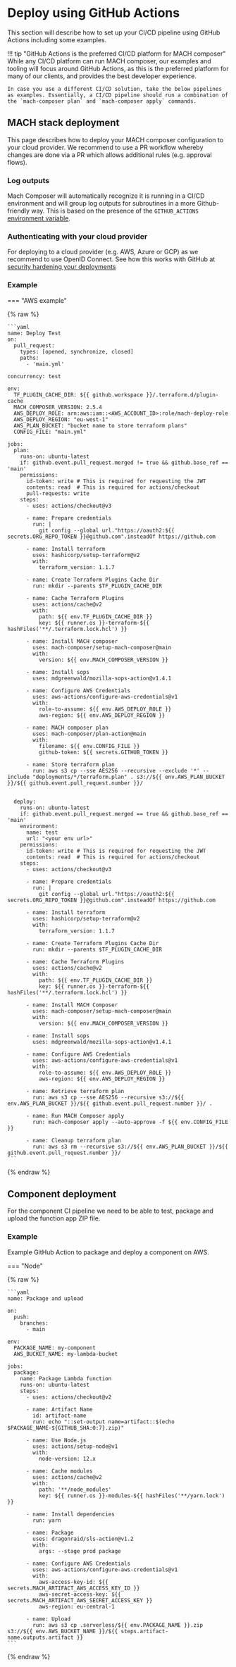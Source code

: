 # Deploy using GitHub Actions

This section will describe how to set up your CI/CD pipeline using GitHub
Actions
including some examples.

!!! tip "GitHub Actions is the preferred CI/CD platform for MACH composer"
While any CI/CD platform can run MACH composer, our examples and tooling will
focus around GitHub Actions, as this is
the preferred platform for many of our clients, and provides the best developer
experience.

    In case you use a different CI/CD solution, take the below pipelines as examples. Essentially, a CI/CD pipeline should run a combination of the `mach-composer plan` and `mach-composer apply` commands.

## MACH stack deployment

This page describes how to deploy your MACH composer configuration to your
cloud provider. We recommend to use a PR workflow whereby changes are done via
a PR which allows additional rules (e.g. approval flows).

### Log outputs

Mach Composer will automatically recognize it is running in a CI/CD environment
and will group log outputs for subroutines in a more Github-friendly way. This
is based on the presence of
the `GITHUB_ACTIONS` [environment variable](https://docs.github.com/en/actions/learn-github-actions/variables#default-environment-variables).

### Authenticating with your cloud provider

For deploying to a cloud provider (e.g. AWS, Azure or GCP) as we recommend to
use OpenID Connect. See how this works with GitHub at
[security hardening your deployments](https://docs.github.com/en/actions/deployment/security-hardening-your-deployments)

### Example

=== "AWS example"

{% raw %}

    ```yaml
    name: Deploy Test
    on:
      pull_request:
        types: [opened, synchronize, closed]
        paths:
          - 'main.yml'

    concurrency: test

    env:
      TF_PLUGIN_CACHE_DIR: ${{ github.workspace }}/.terraform.d/plugin-cache
      MACH_COMPOSER_VERSION: 2.5.4
      AWS_DEPLOY_ROLE: arn:aws:iam::<AWS_ACCOUNT_ID>:role/mach-deploy-role
      AWS_DEPLOY_REGION: "eu-west-1"
      AWS_PLAN_BUCKET: "bucket name to store terraform plans"
      CONFIG_FILE: "main.yml"

    jobs:
      plan:
        runs-on: ubuntu-latest
        if: github.event.pull_request.merged != true && github.base_ref == 'main'
        permissions:
          id-token: write # This is required for requesting the JWT
          contents: read  # This is required for actions/checkout
          pull-requests: write
        steps:
          - uses: actions/checkout@v3

          - name: Prepare credentials
            run: |
              git config --global url."https://oauth2:${{ secrets.ORG_REPO_TOKEN }}@github.com".insteadOf https://github.com

          - name: Install terraform
            uses: hashicorp/setup-terraform@v2
            with:
              terraform_version: 1.1.7

          - name: Create Terraform Plugins Cache Dir
            run: mkdir --parents $TF_PLUGIN_CACHE_DIR

          - name: Cache Terraform Plugins
            uses: actions/cache@v2
            with:
              path: ${{ env.TF_PLUGIN_CACHE_DIR }}
              key: ${{ runner.os }}-terraform-${{ hashFiles('**/.terraform.lock.hcl') }}

          - name: Install MACH composer
            uses: mach-composer/setup-mach-composer@main
            with:
              version: ${{ env.MACH_COMPOSER_VERSION }}

          - name: Install sops
            uses: mdgreenwald/mozilla-sops-action@v1.4.1

          - name: Configure AWS Credentials
            uses: aws-actions/configure-aws-credentials@v1
            with:
              role-to-assume: ${{ env.AWS_DEPLOY_ROLE }}
              aws-region: ${{ env.AWS_DEPLOY_REGION }}

          - name: MACH composer plan
            uses: mach-composer/plan-action@main
            with:
              filename: ${{ env.CONFIG_FILE }}
              github-token: ${{ secrets.GITHUB_TOKEN }}

          - name: Store terraform plan
            run: aws s3 cp --sse AES256 --recursive --exclude '*' --include "deployments/*/terraform.plan" . s3://${{ env.AWS_PLAN_BUCKET }}/${{ github.event.pull_request.number }}/


      deploy:
        runs-on: ubuntu-latest
        if: github.event.pull_request.merged == true && github.base_ref == 'main'
        environment:
          name: test
          url: "<your env url>"
        permissions:
          id-token: write # This is required for requesting the JWT
          contents: read  # This is required for actions/checkout
        steps:
          - uses: actions/checkout@v3

          - name: Prepare credentials
            run: |
              git config --global url."https://oauth2:${{ secrets.ORG_REPO_TOKEN }}@github.com".insteadOf https://github.com

          - name: Install terraform
            uses: hashicorp/setup-terraform@v2
            with:
              terraform_version: 1.1.7

          - name: Create Terraform Plugins Cache Dir
            run: mkdir --parents $TF_PLUGIN_CACHE_DIR

          - name: Cache Terraform Plugins
            uses: actions/cache@v2
            with:
              path: ${{ env.TF_PLUGIN_CACHE_DIR }}
              key: ${{ runner.os }}-terraform-${{ hashFiles('**/.terraform.lock.hcl') }}

          - name: Install MACH Composer
            uses: mach-composer/setup-mach-composer@main
            with:
              version: ${{ env.MACH_COMPOSER_VERSION }}

          - name: Install sops
            uses: mdgreenwald/mozilla-sops-action@v1.4.1

          - name: Configure AWS Credentials
            uses: aws-actions/configure-aws-credentials@v1
            with:
              role-to-assume: ${{ env.AWS_DEPLOY_ROLE }}
              aws-region: ${{ env.AWS_DEPLOY_REGION }}

          - name: Retrieve terraform plan
            run: aws s3 cp --sse AES256 --recursive s3://${{ env.AWS_PLAN_BUCKET }}/${{ github.event.pull_request.number }}/ .

          - name: Run MACH Composer apply
            run: mach-composer apply --auto-approve -f ${{ env.CONFIG_FILE }}

          - name: Cleanup terraform plan
            run: aws s3 rm --recursive s3://${{ env.AWS_PLAN_BUCKET }}/${{ github.event.pull_request.number }}/
    ```

{% endraw %}

<!--
=== "Azure"

{% raw %}

    ```yaml
    name: MACH composer rollout

    on:
      push:
        branches:
          - master

    jobs:
      mach:
        runs-on: ubuntu-latest
        container:
          image: docker.pkg.github.com/mach-composer/mach-composer-cli/mach:2.0.0
          credentials:
            username: ${{ secrets.GITHUB_USER }}
            password: ${{ secrets.GITHUB_TOKEN }}
        steps:
        - uses: actions/checkout@v2
        - run: |
            echo -e "machine github.com\nlogin ${{ secrets.GITHUB_USER }}\npassword ${{ secrets.GITHUB_TOKEN }}" > ~/.netrc
          name: Prepare credentials
        - run: mach-composer apply --auto-approve --with-sp-login
          name: Apply
          env:
            ARM_CLIENT_ID: ${{ secrets.ARM_CLIENT_ID }}
            ARM_CLIENT_SECRET: ${{ secrets.ARM_CLIENT_SECRET }}
            ARM_SUBSCRIPTION_ID: ${{ secrets.ARM_SUBSCRIPTION_ID }}
            ARM_TENANT_ID: ${{ secrets.ARM_TENANT_ID }}
    ```
{% endraw %}

-->

## Component deployment

For the component CI pipeline we need to be able to test, package and upload the
function app ZIP file.

### Example

Example GitHub Action to package and deploy a component on AWS.

=== "Node"

{% raw %}

    ```yaml
    name: Package and upload

    on:
      push:
        branches:
          - main

    env:
      PACKAGE_NAME: my-component
      AWS_BUCKET_NAME: my-lambda-bucket

    jobs:
      package:
        name: Package Lambda function
        runs-on: ubuntu-latest
        steps:
          - uses: actions/checkout@v2

          - name: Artifact Name
            id: artifact-name
            run: echo "::set-output name=artifact::$(echo $PACKAGE_NAME-${GITHUB_SHA:0:7}.zip)"

          - name: Use Node.js
            uses: actions/setup-node@v1
            with:
              node-version: 12.x

          - name: Cache modules
            uses: actions/cache@v2
            with:
              path: '**/node_modules'
              key: ${{ runner.os }}-modules-${{ hashFiles('**/yarn.lock') }}

          - name: Install dependencies
            run: yarn

          - name: Package
            uses: dragonraid/sls-action@v1.2
            with:
              args: --stage prod package

          - name: Configure AWS Credentials
            uses: aws-actions/configure-aws-credentials@v1
            with:
              aws-access-key-id: ${{ secrets.MACH_ARTIFACT_AWS_ACCESS_KEY_ID }}
              aws-secret-access-key: ${{ secrets.MACH_ARTIFACT_AWS_SECRET_ACCESS_KEY }}
              aws-region: eu-central-1

          - name: Upload
            run: aws s3 cp .serverless/${{ env.PACKAGE_NAME }}.zip s3://${{ env.AWS_BUCKET_NAME }}/${{ steps.artifact-name.outputs.artifact }}
    ```

{% endraw %}
